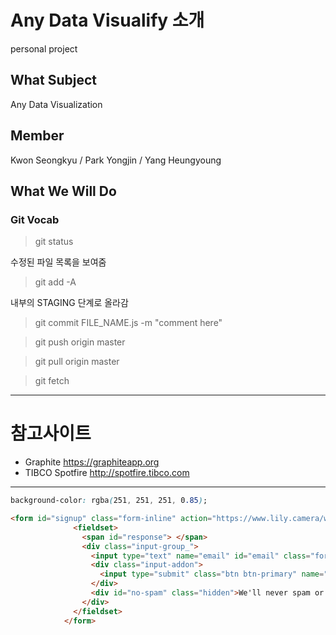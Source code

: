 # Any Data Visualify 소개

personal project

## What Subject

Any Data Visualization

## Member

Kwon Seongkyu / Park Yongjin / Yang Heungyoung

## What We Will Do

### Git Vocab

> git status

수정된 파일 목록을 보여줌

> git add -A

내부의 STAGING 단계로 올라감

> git commit FILE_NAME.js -m "comment here"

> git push origin master

> git pull origin master

> git fetch

------

# 참고사이트

- Graphite https://graphiteapp.org
- TIBCO Spotfire http://spotfire.tibco.com



-----

``` css
background-color: rgba(251, 251, 251, 0.85);
```

``` html
<form id="signup" class="form-inline" action="https://www.lily.camera/wp-content/themes/lily/libs/mcapi-simple-subscribe-jquery/" method="get">
              <fieldset>
                <span id="response"> </span>
                <div class="input-group_">
                  <input type="text" name="email" id="email" class="form-control" placeholder="Enter your Email">
                  <div class="input-addon">
                    <input type="submit" class="btn btn-primary" name="submit" value="SUBSCRIBE" alt="Join">
                  </div>
                  <div id="no-spam" class="hidden">We'll never spam or give this address away</div>
                </div>
              </fieldset>
            </form>
```
